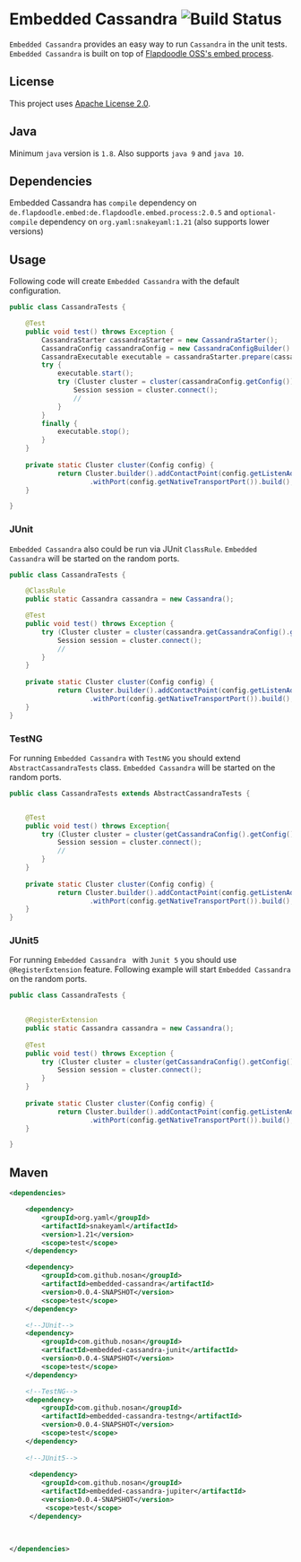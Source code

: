 # Embedded Cassandra ![Build Status](https://travis-ci.org/nosan/embedded-cassandra.svg?branch=master)

`Embedded Cassandra` provides an easy way to run `Cassandra` in the unit tests. `Embedded Cassandra` is built 
on top of [Flapdoodle OSS's embed process](https://github.com/flapdoodle-oss/de.flapdoodle.embed.process).

## License

This project uses [Apache License 2.0](http://www.apache.org/licenses/LICENSE-2.0).

## Java

Minimum `java` version is `1.8`. Also supports `java 9` and `java 10`.

## Dependencies
Embedded Cassandra has `compile` dependency on `de.flapdoodle.embed:de.flapdoodle.embed.process:2.0.5` and 
`optional-compile` dependency  on `org.yaml:snakeyaml:1.21` (also supports lower versions)

## Usage

Following code will create `Embedded Cassandra` with the default configuration. 

```java
public class CassandraTests {

	@Test
	public void test() throws Exception {
		CassandraStarter cassandraStarter = new CassandraStarter();
		CassandraConfig cassandraConfig = new CassandraConfigBuilder().build();
		CassandraExecutable executable = cassandraStarter.prepare(cassandraConfig);
		try {
			executable.start();
			try (Cluster cluster = cluster(cassandraConfig.getConfig())) {
				Session session = cluster.connect();
				//
			}
		}
		finally {
			executable.stop();
		}
	}
	
	private static Cluster cluster(Config config) {
    		return Cluster.builder().addContactPoint(config.getListenAddress())
    				.withPort(config.getNativeTransportPort()).build(); 
	}

}

```

### JUnit

`Embedded Cassandra` also could be run via JUnit `ClassRule`. `Embedded Cassandra` will be started on the random ports.

```java
public class CassandraTests {

	@ClassRule
	public static Cassandra cassandra = new Cassandra();

	@Test
	public void test() throws Exception {
		try (Cluster cluster = cluster(cassandra.getCassandraConfig().getConfig())) {
			Session session = cluster.connect();
			//
		}
	}
	
	private static Cluster cluster(Config config) {
    		return Cluster.builder().addContactPoint(config.getListenAddress())
    				.withPort(config.getNativeTransportPort()).build(); 
	}	
}
```


### TestNG

For running `Embedded Cassandra` with `TestNG` you should extend `AbstractCassandraTests` class.
`Embedded Cassandra` will be started on the random ports.
 

```java
public class CassandraTests extends AbstractCassandraTests {


	@Test
	public void test() throws Exception{
		try (Cluster cluster = cluster(getCassandraConfig().getConfig())) {
			Session session = cluster.connect();
			//
		}
	}
	
	private static Cluster cluster(Config config) {
    		return Cluster.builder().addContactPoint(config.getListenAddress())
    				.withPort(config.getNativeTransportPort()).build(); 
	}
}
```


### JUnit5

For running `Embedded Cassandra ` with `Junit 5` you should use `@RegisterExtension` feature. Following example 
will start `Embedded Cassandra` on the random ports.

```java
public class CassandraTests {

	
	@RegisterExtension
	public static Cassandra cassandra = new Cassandra();
	
	@Test
	public void test() throws Exception {
		try (Cluster cluster = cluster(getCassandraConfig().getConfig())) {
			Session session = cluster.connect();
		}
	}
	
	private static Cluster cluster(Config config) {
    		return Cluster.builder().addContactPoint(config.getListenAddress())
    				.withPort(config.getNativeTransportPort()).build(); 
	}

}
```

## Maven

```xml
<dependencies>

    <dependency>
        <groupId>org.yaml</groupId>
        <artifactId>snakeyaml</artifactId>
        <version>1.21</version>
        <scope>test</scope>
    </dependency>

    <dependency>
        <groupId>com.github.nosan</groupId>
        <artifactId>embedded-cassandra</artifactId>
        <version>0.0.4-SNAPSHOT</version>
        <scope>test</scope>
    </dependency>

    <!--JUnit-->
    <dependency>
        <groupId>com.github.nosan</groupId>
        <artifactId>embedded-cassandra-junit</artifactId>
        <version>0.0.4-SNAPSHOT</version>
        <scope>test</scope>
    </dependency>

    <!--TestNG-->
    <dependency>
        <groupId>com.github.nosan</groupId>
        <artifactId>embedded-cassandra-testng</artifactId>
        <version>0.0.4-SNAPSHOT</version>
        <scope>test</scope>
    </dependency>
    
    <!--JUnit5-->
    
     <dependency>
        <groupId>com.github.nosan</groupId>
        <artifactId>embedded-cassandra-jupiter</artifactId>
        <version>0.0.4-SNAPSHOT</version>
         <scope>test</scope>
     </dependency>
    

    
</dependencies>
```





